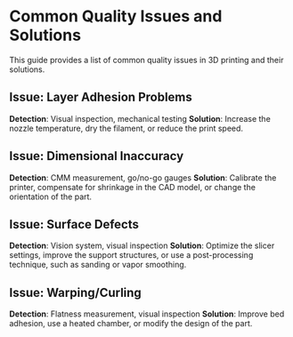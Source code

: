 # Common Quality Issues and Solutions

This guide provides a list of common quality issues in 3D printing and their solutions.

## Issue: Layer Adhesion Problems
**Detection**: Visual inspection, mechanical testing
**Solution**: Increase the nozzle temperature, dry the filament, or reduce the print speed.

## Issue: Dimensional Inaccuracy
**Detection**: CMM measurement, go/no-go gauges
**Solution**: Calibrate the printer, compensate for shrinkage in the CAD model, or change the orientation of the part.

## Issue: Surface Defects
**Detection**: Vision system, visual inspection
**Solution**: Optimize the slicer settings, improve the support structures, or use a post-processing technique, such as sanding or vapor smoothing.

## Issue: Warping/Curling
**Detection**: Flatness measurement, visual inspection
**Solution**: Improve bed adhesion, use a heated chamber, or modify the design of the part.
